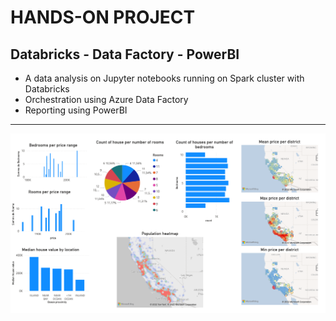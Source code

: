# HANDS-ON PROJECT
## Databricks - Data Factory - PowerBI

* A data analysis on Jupyter notebooks running on Spark cluster with Databricks
* Orchestration using Azure Data Factory
* Reporting using PowerBI

---
![report](BIreport.png)
